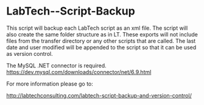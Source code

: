 # LabTech--Script-Backup
This script will backup each LabTech script as an xml file. The script will also create the same folder structure as in LT. These exports will not include files from the transfer directory or any other scripts that are called.
The last date and user modified will be appended to the script so that it can be used as version control.

The MySQL .NET connector is required.
https://dev.mysql.com/downloads/connector/net/6.9.html

For more information please go to:

http://labtechconsulting.com/labtech-script-backup-and-version-control/


